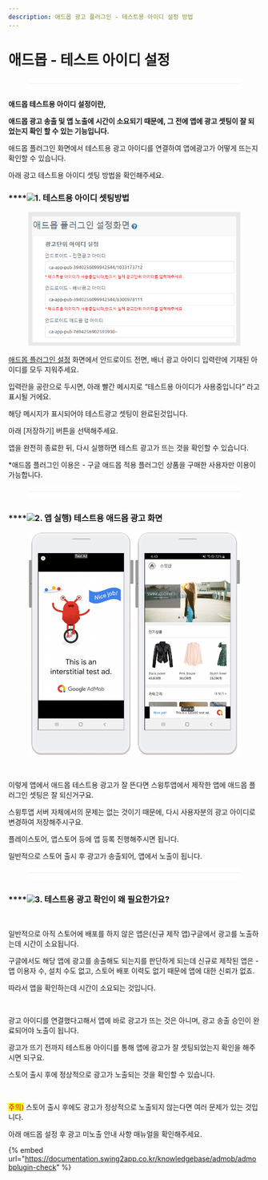 ```yaml
---
description: 애드몹 광고 플러그인 - 테스트용 아이디 설정 방법  ​
---
```


# 애드몹 - 테스트 아이디 설정

<figure><img src="../../.gitbook/assets/구분선.PNG" alt=""><figcaption></figcaption></figure>

﻿**애드몹 테스트용 아이디 설정이란,**

**애드몹 광고 송출 및 앱 노출에 시간이 소요되기 때문에, 그 전에 앱에 광고 셋팅이 잘 되었는지 확인 할 수 있는 기능입니다.**

애드몹 플러그인 화면에서 테스트용 광고 아이디를 연결하여 앱에광고가 어떻게 뜨는지 확인할 수 있습니다.

아래 광고 테스트용 아이디 셋팅 방법을 확인해주세요.



### ****![](https://wp.swing2app.co.kr/wp-content/uploads/2020/04/%EB%8B%A8%EB%9D%BD1-1.png)1. 테스트용 아이디 셋팅방법

<figure><img src="../../.gitbook/assets/테스트광고1.png" alt=""><figcaption></figcaption></figure>

[애드몹 플러그인 설정](http://www.swing2app.co.kr/view/app\_plugin\_by\_admob) 화면에서 안드로이드 전면, 배너 광고 아이디 입력란에 기재된 아이디를 모두 지워주세요.

입력란을 공란으로 두시면, 아래 빨간 메시지로 “테스트용 아이디가 사용중입니다” 라고 표시될 거에요.

해당 메시지가 표시되어야 테스트광고 셋팅이 완료된것입니다.

아래 \[저장하기] 버튼을 선택해주세요.

앱을 완전히 종료한 뒤, 다시 실행하면 테스트 광고가 뜨는 것을 확인할 수 있습니다.

\*애드몹 플러그인 이용은 - 구글 애드몹 적용 플러그인 상품을 구매한 사용자만 이용이 가능합니다.

<figure><img src="../../.gitbook/assets/구분선.PNG" alt=""><figcaption></figcaption></figure>

### ****![](https://wp.swing2app.co.kr/wp-content/uploads/2020/04/%EB%8B%A8%EB%9D%BD1-1.png)2. 앱 실행) 테스트용 애드몹 광고 화면

<figure><img src="../../.gitbook/assets/애드몹테스트광고.png" alt=""><figcaption></figcaption></figure>

​

이렇게 앱에서 애드몹 테스트용 광고가 잘 뜬다면 스윙투앱에서 제작한 앱에 애드몹 플러그인 셋팅은 잘 되신거구요.

스윙투앱 서버 자체에서의 문제는 없는 것이기 때문에, 다시 사용자분의 광고 아이디로 변경하여 저장해주시구요.

플레이스토어, 앱스토어 등에 앱 등록 진행해주시면 됩니다.

일반적으로 스토어 출시 후 광고가 송출되어, 앱에서 노출이 됩니다.

<figure><img src="../../.gitbook/assets/구분선.PNG" alt=""><figcaption></figcaption></figure>

### ****![](https://wp.swing2app.co.kr/wp-content/uploads/2020/04/%EB%8B%A8%EB%9D%BD1-1.png)3. 테스트용 광고 확인이 왜 필요한가요?

​

일반적으로 아직 스토어에 배포를 하지 않은 앱은(신규 제작 앱)구글에서 광고를 노출하는데 시간이 소요됩니다.

구글에서도 해당 앱에 광고를 송출해도 되는지를 판단하게 되는데 신규로 제작된 앱은 - 앱 이용자 수, 설치 수도 없고, 스토어 배포 이력도 없기 때문에 앱에 대한 신뢰가 없죠.

따라서 앱을 확인하는데 시간이 소요되는 것입니다.

​

광고 아이디를 연결했다고해서 앱에 바로 광고가 뜨는 것은 아니며, 광고 송출 승인이 완료되어야 노출이 됩니다.

광고가 뜨기 전까지 테스트용 아이디를 통해 앱에 광고가 잘 셋팅되었는지 확인을 해주시면 되구요.

스토어 출시 후에 정상적으로 광고가 노출되는 것을 확인할 수 있습니다.

​

<mark style="color:red;">주의)</mark> 스토어 출시 후에도 광고가 정상적으로 노출되지 않는다면 여러 문제가 있는 것입니다.

아래 애드몹 설정 후 광고 미노출 안내 사항 매뉴얼을 확인해주세요.

{% embed url="https://documentation.swing2app.co.kr/knowledgebase/admob/admobplugin-check" %}



